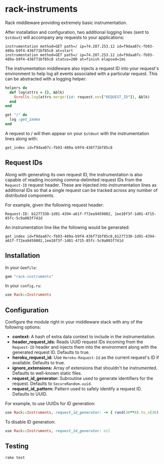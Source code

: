 rack-instruments
================

Rack middleware providing extremely basic instrumentation.

After installation and configuration, two additional logging lines (sent to `$stdout`) will accompany any requests to your applications:

    instrumentation method=GET path=/ ip=74.207.253.12 id=f9daa07c-fb93-489a-b9f4-436f71bf85c8 at=start
    instrumentation method=GET path=/ ip=74.207.253.12 id=f9daa07c-fb93-489a-b9f4-436f71bf85c8 status=200 at=finish elapsed=1ms

The instrumentation middleware also injects a request ID into your request's environment to help log all events associated with a particular request. This can be abstracted with a logging helper:

``` ruby
helpers do
  def log(attrs = {}, &blk)
    Scrolls.log(attrs.merge!(id: request.env["REQUEST_ID"]), &blk)
  end
end

get "/" do
  log :get_index
end
```

A request to / will then appear on your `$stdout` with the instrumentation lines along with:

    get_index id=f9daa07c-fb93-489a-b9f4-436f71bf85c8

Request IDs
-----------

Along with generating its own request ID, the instrumentation is also capable of reading incoming comma-delimited request IDs from the `Request-ID` request header. These are injected into instrumentation lines as additional IDs so that a single request can be tracked across any number of distributed components.

For example, given the following request header:

```
Request-ID: b1277330-1d91-4394-a61f-f72ea9459802, 1ee10f3f-1d01-4715-85fc-5c9a003f741d
```

An instrumentation line like the following would be generated:

```
get_index id=f9daa07c-fb93-489a-b9f4-436f71bf85c8,b1277330-1d91-4394-a61f-f72ea9459802,1ee10f3f-1d01-4715-85fc-5c9a003f741d
```

Installation
------------

In your `Gemfile`:

``` ruby
gem "rack-instruments"
```

In your `config.ru`:

``` ruby
use Rack::Instruments
```

Configuration
-------------

Configure the module right in your middleware stack with any of the following options:

* **context:** A hash of extra data context to include in the instrumentation.
* **header_request_ids:** Reads UUID request IDs incoming from the `Request-ID` header and injects them into the environment along with the generated request ID. Defaults to true.
* **heroku_request_id:** Use `Heroku-Request-Id` as the current request's ID if available. Defaults to true.
* **ignore_extensions:** Array of extensions that shouldn't be instrumented. Defaults to well-known static files.
* **request_id_generator:** Subroutine used to generate identifiers for the request. Defaults to `SecureRandom.uuid`.
* **request_id_pattern:** Pattern used to safely identify a request ID. Defaults to UUID.

For example, to use UUIDs for ID generation:

``` ruby
use Rack::Instruments, request_id_generator: -> { rand(36**8).to_s(36) }
```

To disable ID generation:

``` ruby
use Rack::Instruments, request_id_generator: nil
```

Testing
-------

    rake test
